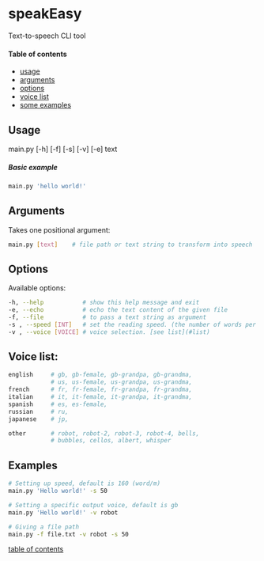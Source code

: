 # speakEasy
Text-to-speech CLI tool

#### Table of contents
- [usage](#usage)
- [arguments](#arguments)
- [options](#options)
- [voice list](#voice-list)
- [some examples](#examples)

## Usage

main.py [-h] [-f] [-s] [-v] [-e] text

##### Basic example
```bash
main.py 'hello world!'
```

## Arguments

Takes one positional argument:
```bash
main.py [text]    # file path or text string to transform into speech
```

## Options

Available options:
```bash
-h, --help           # show this help message and exit
-e, --echo           # echo the text content of the given file
-f, --file           # to pass a text string as argument
-s , --speed [INT]   # set the reading speed. (the number of words per minute)
-v , --voice [VOICE] # voice selection. [see list](#list)
```

## Voice list:
```bash
english     # gb, gb-female, gb-grandpa, gb-grandma,
            # us, us-female, us-grandpa, us-grandma,
french      # fr, fr-female, fr-grandpa, fr-grandma,
italian     # it, it-female, it-grandpa, it-grandma,
spanish     # es, es-female,
russian     # ru,
japanese    # jp,

other       # robot, robot-2, robot-3, robot-4, bells,
            # bubbles, cellos, albert, whisper
```

## Examples

```bash
# Setting up speed, default is 160 (word/m)
main.py 'Hello world!' -s 50

# Setting a specific output voice, default is gb
main.py 'Hello world!' -v robot

# Giving a file path
main.py -f file.txt -v robot -s 50
```

[table of contents](#table-of-contents)
